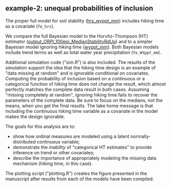 ## example-2: unequal probabilities of inclusion

The proper full model for soil stability ([hrs_wyppt_mm](hrs_wyppt_mm/))
includes hiking time as a covariate (`fe_hrs`).  

We compare the full Bayesian model to the Horvitz–Thompson (HT) estimator
([output_ORPI_100epi_MedianStabilityRdUp](output_ORPI_100epi_MedianStabilityRdUp/))
and to a simpler Bayesian model ignoring hiking time ([wyppt_mm](wyppt_mm/)).
Both Bayesian models include trend terms as well as total water year
precipitation (`fe_WYppt_mm`).

Additional simulation code ("sim.R") is also included. The results of the
simulation support the idea that the hiking time design is an example of "data
missing at random" and is ignorable conditional on covariates. Computing the
probability of inclusion based on a continuous or a categorical function of
hiking time does not change the result, which almost perfectly matches the
complete data result in both cases. Assuming "missing completely at random",
ignoring hiking time fails to recover the parameters of the complete data. Be
sure to focus on the medians, not the means, when you get the final results. The
take home message is that including the continuous hiking time variable as a
covariate in the model makes the design ignorable.

The goals for this analysis are to:
* show how ordinal measures are modeled using a latent normally-distributed
continuous variable;
* demonstrate the _inability_ of "categorical HT estimates" to provide inference
on trend or other covariates;
* describe the importance of appropriately modeling the missing data mechanism
(hiking time, in this case).

The plotting script ("plotting.R") creates the figure presented in the
manuscript after results from each of the models have been compiled.
